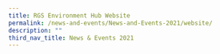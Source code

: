 ```yaml
---
title: RGS Environment Hub Website
permalink: /news-and-events/News-and-Events-2021/website/
description: ""
third_nav_title: News & Events 2021
---
```

